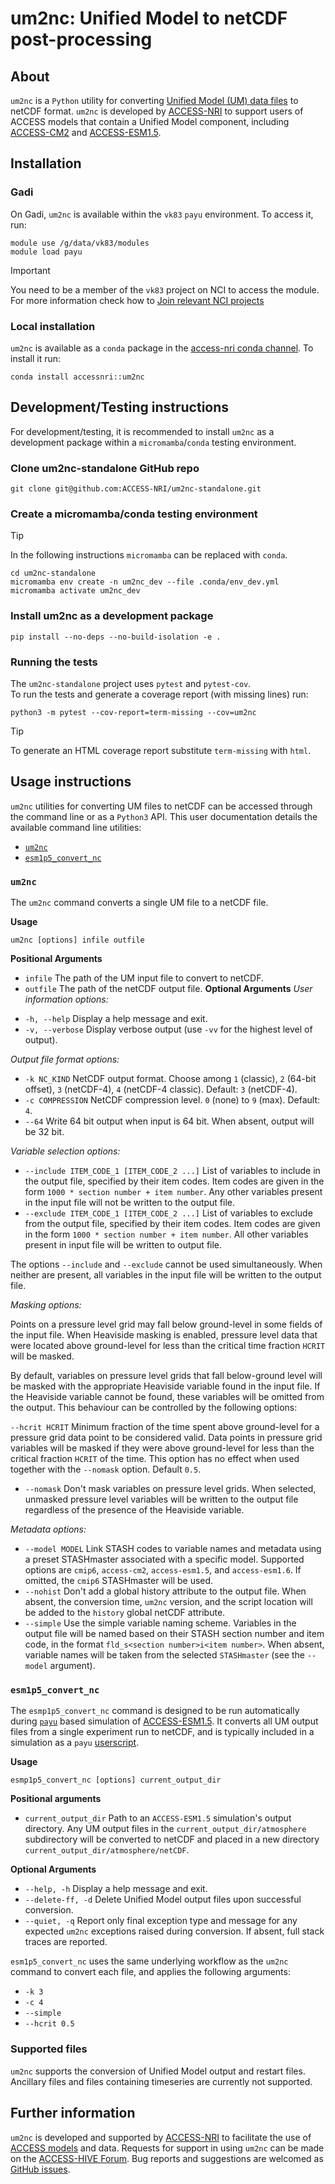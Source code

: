 # um2nc: Unified Model to netCDF post-processing

## About

`um2nc` is a `Python` utility for converting [Unified Model (UM) data files](https://code.metoffice.gov.uk/doc/um/latest/papers/umdp_F03.pdf) to netCDF format. `um2nc` is developed by [ACCESS-NRI](https://www.access-nri.org.au/) to support users of ACCESS models that contain a Unified Model component, including [ACCESS-CM2](https://access-hive.org.au/models/configurations/access-cm/) and [ACCESS-ESM1.5](https://access-hive.org.au/models/configurations/access-esm/).


## Installation

### Gadi

On Gadi, `um2nc` is available within the `vk83` `payu` environment. 
To access it, run: 
```
module use /g/data/vk83/modules
module load payu
```
> [!IMPORTANT]  
> You need to be a member of the `vk83` project on NCI to access the module. For more information check how to [Join relevant NCI projects](https://access-hive.org.au/getting_started/set_up_nci_account/#join-relevant-nci-projects)

### Local installation
`um2nc` is available as a `conda` package in the [access-nri conda channel](https://anaconda.org/accessnri/um2nc).
To install it run:
```
conda install accessnri::um2nc
```

## Development/Testing instructions
For development/testing, it is recommended to install `um2nc` as a development package within a `micromamba`/`conda` testing environment.

### Clone um2nc-standalone GitHub repo
```
git clone git@github.com:ACCESS-NRI/um2nc-standalone.git
```

### Create a micromamba/conda testing environment
> [!TIP]  
> In the following instructions `micromamba` can be replaced with `conda`.

```
cd um2nc-standalone
micromamba env create -n um2nc_dev --file .conda/env_dev.yml
micromamba activate um2nc_dev
```

### Install um2nc as a development package
```
pip install --no-deps --no-build-isolation -e .
```

### Running the tests

The `um2nc-standalone` project uses `pytest` and `pytest-cov`.<br>
To run the tests and generate a coverage report (with missing lines) run:

```
python3 -m pytest --cov-report=term-missing --cov=um2nc
```
> [!TIP]
> To generate an HTML coverage report substitute `term-missing` with `html`.

## Usage instructions

`um2nc` utilities for converting UM files to netCDF can be accessed through the command line or as a `Python3` API. This user documentation details the available command line utilities:
* [`um2nc`](#um2nc)
* [`esm1p5_convert_nc`](#esm1p5_convert_nc)

### `um2nc`
The `um2nc` command converts a single UM file to a netCDF file.

**Usage**
```
um2nc [options] infile outfile
```
**Positional Arguments**
- `infile` The path of the UM input file to convert to netCDF.
- `outfile` The path of the netCDF output file.
**Optional Arguments**
_User information options:_
* `-h, --help` Display a help message and exit.
* `-v, --verbose`  Display verbose output (use `-vv` for the highest level of output).

_Output file format options:_
* `-k NC_KIND` NetCDF output format. Choose among `1` (classic), `2` (64-bit offset), `3` (netCDF-4), `4` (netCDF-4 classic). Default: `3` (netCDF-4).
* `-c COMPRESSION` NetCDF compression level. `0` (none) to `9` (max). Default: `4`.
* `--64` Write 64 bit output when input is 64 bit. When absent, output will be 32 bit.

_Variable selection options:_

* `--include ITEM_CODE_1 [ITEM_CODE_2 ...]` List of variables to include in the output file, specified by their item codes. Item codes are given in the form `1000 * section number + item number`. Any other variables present in the input file will not be written to the output file.
* `--exclude ITEM_CODE_1 [ITEM_CODE_2 ...]` List of variables to exclude from the output file, specified by their item codes. Item codes are given in the form `1000 * section number + item number`. All other variables present in input file will be written to output file.

The options `--include` and `--exclude` cannot be used simultaneously. When neither are present, all variables in the input file will be written to the output file.

_Masking options:_

Points on a pressure level grid may fall below ground-level in some fields of the input file. When Heaviside masking is enabled, pressure level data that were located above ground-level for less than the critical time fraction `HCRIT` will be masked.

By default, variables on pressure level grids that fall below-ground level will be masked with the appropriate Heaviside variable found in the input file. If the Heaviside variable cannot be found, these variables will be omitted from the output. This behaviour can be controlled by the following options:

`--hcrit HCRIT` Minimum fraction of the time spent above ground-level for a pressure grid data point to be considered valid.  Data points in pressure grid variables will be masked if they were above ground-level for less than the critical fraction `HCRIT` of the time. This option has no effect when used together with the `--nomask` option. Default `0.5`.
* `--nomask` Don't mask variables on pressure level grids. When selected, unmasked pressure level variables will be written to the output file regardless of the presence of the Heaviside variable.


_Metadata options:_

* `--model MODEL` Link STASH codes to variable names and metadata using a preset STASHmaster associated with a specific model. Supported options are `cmip6`, `access-cm2`, `access-esm1.5`, and `access-esm1.6`. If omitted, the `cmip6` STASHmaster will be used.
* `--nohist` Don't add a global history attribute to the output file. When absent, the conversion time, `um2nc` version, and the script location will be added to the `history` global netCDF attribute.
* `--simple` Use the simple variable naming scheme. Variables in the output file will be named based on their STASH section number and item code, in the format `fld_s<section number>i<item number>`. When absent, variable names will be taken from the selected `STASHmaster` (see the `--model` argument).


### `esm1p5_convert_nc`

The `esmp1p5_convert_nc` command is designed to be run automatically during [`payu`](https://payu.readthedocs.io/en/stable/) based simulation of [ACCESS-ESM1.5](https://access-hive.org.au/models/configurations/access-esm/). It converts all UM output files from a single experiment run to netCDF, and is typically included in a simulation as a `payu` [userscript](https://payu.readthedocs.io/en/stable/config.html#postprocessing).

**Usage**

```
esmp1p5_convert_nc [options] current_output_dir
```

**Positional arguments**
- `current_output_dir` Path to an `ACCESS-ESM1.5` simulation's output directory. Any UM output files in the `current_output_dir/atmosphere` subdirectory will be converted to netCDF and placed in a new directory `current_output_dir/atmosphere/netCDF`.

**Optional Arguments**

* `--help, -h` Display a help message and exit.
* `--delete-ff, -d`  Delete Unified Model output files upon successful conversion.
* `--quiet, -q` Report only final exception type and message for any expected `um2nc` exceptions raised during conversion. If absent, full stack traces are reported.

`esm1p5_convert_nc` uses the same underlying workflow as the `um2nc` command to convert each file, and applies the following arguments:
* `-k 3`
* `-c 4`
* `--simple`
* `--hcrit 0.5`

### Supported files

`um2nc` supports the conversion of Unified Model output and restart files. Ancillary files and files containing timeseries are currently not supported.

## Further information
`um2nc` is developed and supported by [ACCESS-NRI](https://www.access-nri.org.au/) to facilitate the use of [ACCESS models](https://access-hive.org.au/models/) and data.
Requests for support in using `um2nc` can be made on the [ACCESS-HIVE Forum](https://forum.access-hive.org.au/). Bug reports and suggestions are welcomed as [GitHub issues](https://github.com/ACCESS-NRI/um2nc-standalone/issues).


